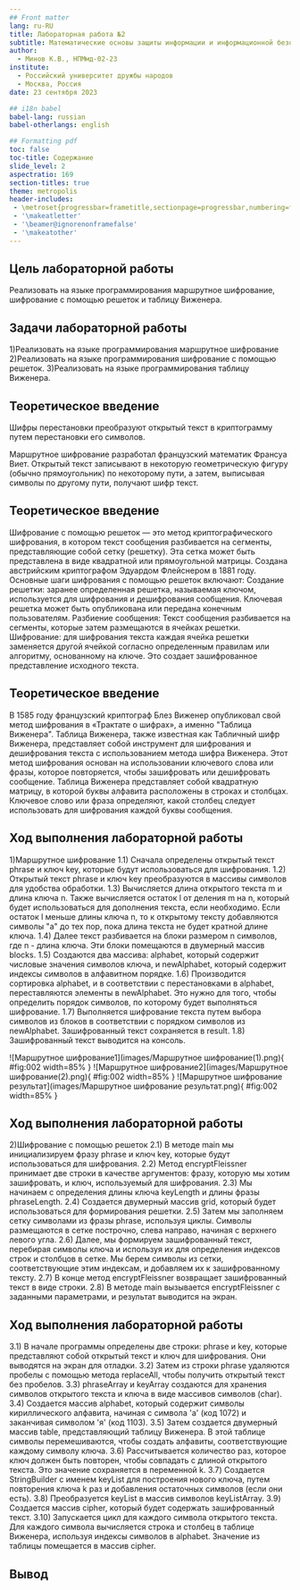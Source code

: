 ```yaml
---
## Front matter
lang: ru-RU
title: Лабораторная работа №2
subtitle: Математические основы защиты информации и информационной безопасности
author:
  - Минов К.В., НПМмд-02-23
institute:
  - Российский университет дружбы народов
  - Москва, Россия
date: 23 сентября 2023

## i18n babel
babel-lang: russian
babel-otherlangs: english

## Formatting pdf
toc: false
toc-title: Содержание
slide_level: 2
aspectratio: 169
section-titles: true
theme: metropolis
header-includes:
 - \metroset{progressbar=frametitle,sectionpage=progressbar,numbering=fraction}
 - '\makeatletter'
 - '\beamer@ignorenonframefalse'
 - '\makeatother'
---
```


## Цель лабораторной работы
Реализовать на языке программирования маршрутное шифрование, шифрование с помощью решеток и таблицу Виженера.


## Задачи лабораторной работы
1)Реализовать на языке программирования маршрутное шифрование
2)Реализовать на языке программирования шифрование с помощью решеток.
3)Реализовать на языке программирования  таблицу Виженера.

## Теоретическое введение

Шифры перестановки преобразуют открытый текст в криптограмму путем перестановки его символов.

Маршрутное шифрование разработал французский математик Франсуа Виет. Открытый текст записывают в некоторую геометрическую фигуру (обычно прямоугольник) по некоторому пути, а затем, выписывая символы по другому пути, получают шифр текст.

## Теоретическое введение
Шифрование с помощью решеток — это метод криптографического шифрования, в котором текст сообщения разбивается на сегменты, представляющие собой сетку (решетку). Эта сетка может быть представлена в виде квадратной или прямоугольной матрицы. Создана австрийским криптографом Эдуардом Флейснером в 1881 году.
Основные шаги шифрования с помощью решеток включают:
Создание решетки: заранее определенная решетка, называемая ключом, используется для шифрования и дешифрования сообщения. Ключевая решетка может быть опубликована или передана конечным пользователям.
Разбиение сообщения: Текст сообщения разбивается на сегменты, которые затем размещаются в ячейках решетки.
Шифрование: для шифрования текста каждая ячейка решетки заменяется другой ячейкой согласно определенным правилам или алгоритму, основанному на ключе. Это создает зашифрованное представление исходного текста.


## Теоретическое введение

В 1585 году французский криптограф Блез Виженер опубликовал свой метод шифрования в «Трактате о шифрах», а именно "Таблица Виженера".
Таблица Виженера, также известная как Табличный шифр Виженера, представляет собой инструмент для шифрования и дешифрования текста с использованием метода шифра Виженера. Этот метод шифрования основан на использовании ключевого слова или фразы, которое повторяется, чтобы зашифровать или дешифровать сообщение.
Таблица Виженера представляет собой квадратную матрицу, в которой буквы алфавита расположены в строках и столбцах. Ключевое слово или фраза определяют, какой столбец следует использовать для шифрования каждой буквы сообщения.


## Ход выполнения лабораторной работы

1)Маршрутное шифрование
1.1) Сначала определены открытый текст phrase и ключ key, которые будут использоваться для шифрования. 
1.2) Открытый текст phrase и ключ key преобразуются в массивы символов для удобства обработки.
 1.3) Вычисляется длина открытого текста m и длина ключа n. Также вычисляется остаток l от деления m на n, который будет использоваться для дополнения текста, если необходимо. Если остаток l меньше длины ключа n, то к открытому тексту добавляются символы "a" до тех пор, пока длина текста не будет кратной длине ключа. 1.4) Далее текст разбивается на блоки размером n символов, где n - длина ключа. Эти блоки помещаются в двумерный массив blocks. 
1.5) Создаются два массива: alphabet, который содержит числовые значения символов ключа, и newAlphabet, который содержит индексы символов в алфавитном порядке. 1.6) Производится сортировка alphabet, и в соответствии с перестановками в alphabet, переставляются элементы в newAlphabet. Это нужно для того, чтобы определить порядок символов, по которому будет выполняться шифрование. 
1.7) Выполняется шифрование текста путем выбора символов из блоков в соответствии с порядком символов из newAlphabet. Зашифрованный текст сохраняется в result. 1.8) Зашифрованный текст выводится на консоль.

![Маршрутное шифрование1](images/Маршрутное шифрование(1).png){ #fig:002 width=85% } 
![Маршрутное шифрование2](images/Маршрутное шифрование(2).png){ #fig:002 width=85% } ![Маршрутное шифрование результат](images/Маршрутное шифрование результат.png){ #fig:002 width=85% }


## Ход выполнения лабораторной работы
2)Шифрование с помощью решеток
2.1) В методе main мы инициализируем фразу phrase и ключ key, которые будут использоваться для шифрования. 
2.2) Метод encryptFleissner принимает две строки в качестве аргументов: фразу, которую мы хотим зашифровать, и ключ, используемый для шифрования. 
2.3) Мы начинаем с определения длины ключа keyLength и длины фразы phraseLength. 
2.4) Создается двумерный массив grid, который будет использоваться для формирования решетки. 
2.5) Затем мы заполняем сетку символами из фразы phrase, используя циклы. Символы размещаются в сетке построчно, слева направо, начиная с верхнего левого угла.
 2.6) Далее, мы формируем зашифрованный текст, перебирая символы ключа и используя их для определения индексов строк и столбцов в сетке. Мы берем символы из сетки, соответствующие этим индексам, и добавляем их к зашифрованному тексту.
 2.7) В конце метод encryptFleissner возвращает зашифрованный текст в виде строки. 
2.8) В методе main вызывается encryptFleissner с заданными параметрами, и результат выводится на экран.


## Ход выполнения лабораторной работы
3.1) В начале программы определены две строки: phrase и key, которые представляют собой открытый текст и ключ для шифрования. Они выводятся на экран для отладки. 3.2) Затем из строки phrase удаляются пробелы с помощью метода replaceAll, чтобы получить открытый текст без пробелов. 
3.3) phraseArray и keyArray создаются для хранения символов открытого текста и ключа в виде массивов символов (char). 
3.4) Создается массив alphabet, который содержит символы кириллического алфавита, начиная с символа 'а' (код 1072) и заканчивая символом 'я' (код 1103). 
3.5) Затем создается двумерный массив table, представляющий таблицу Виженера. В этой таблице символы перемешиваются, чтобы создать алфавиты, соответствующие каждому символу ключа. 
3.6) Рассчитывается количество раз, которое ключ должен быть повторен, чтобы совпадать с длиной открытого текста. Это значение сохраняется в переменной k. 
3.7) Создается StringBuilder с именем keyList для построения нового ключа, путем повторения ключа k раз и добавления остаточных символов (если они есть). 
3.8) Преобразуется keyList в массив символов keyListArray. 
3.9) Создается массив cipher, который будет содержать зашифрованный текст. 
3.10) Запускается цикл для каждого символа открытого текста. Для каждого символа вычисляется строка и столбец в таблице Виженера, используя индексы символов в alphabet. Значение из таблицы помещается в массив cipher.


## Вывод

